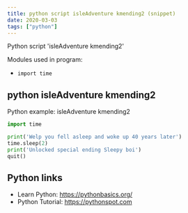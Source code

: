```yaml
---
title: python script isleAdventure kmending2 (snippet)
date: 2020-03-03
tags: ["python"]
---
```

Python script 'isleAdventure kmending2'


Modules used in program: 
* `import time`

## python isleAdventure kmending2

Python example: isleAdventure kmending2

```python
import time

print('Welp you fell asleep and woke up 40 years later')
time.sleep(2)
print('Unlocked special ending Sleepy boi')
quit()

```

## Python links

- Learn Python: https://pythonbasics.org/
- Python Tutorial: https://pythonspot.com
